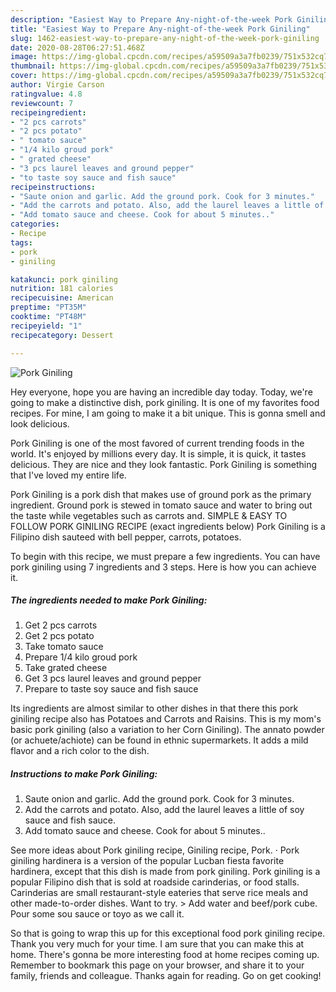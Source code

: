 ```yaml
---
description: "Easiest Way to Prepare Any-night-of-the-week Pork Giniling"
title: "Easiest Way to Prepare Any-night-of-the-week Pork Giniling"
slug: 1462-easiest-way-to-prepare-any-night-of-the-week-pork-giniling
date: 2020-08-28T06:27:51.468Z
image: https://img-global.cpcdn.com/recipes/a59509a3a7fb0239/751x532cq70/pork-giniling-recipe-main-photo.jpg
thumbnail: https://img-global.cpcdn.com/recipes/a59509a3a7fb0239/751x532cq70/pork-giniling-recipe-main-photo.jpg
cover: https://img-global.cpcdn.com/recipes/a59509a3a7fb0239/751x532cq70/pork-giniling-recipe-main-photo.jpg
author: Virgie Carson
ratingvalue: 4.8
reviewcount: 7
recipeingredient:
- "2 pcs carrots"
- "2 pcs potato"
- " tomato sauce"
- "1/4 kilo groud pork"
- " grated cheese"
- "3 pcs laurel leaves and ground pepper"
- "to taste soy sauce and fish sauce"
recipeinstructions:
- "Saute onion and garlic. Add the ground pork. Cook for 3 minutes."
- "Add the carrots and potato. Also, add the laurel leaves a little of soy sauce and fish sauce."
- "Add tomato sauce and cheese. Cook for about 5 minutes.."
categories:
- Recipe
tags:
- pork
- giniling

katakunci: pork giniling 
nutrition: 181 calories
recipecuisine: American
preptime: "PT35M"
cooktime: "PT48M"
recipeyield: "1"
recipecategory: Dessert

---
```



![Pork Giniling](https://img-global.cpcdn.com/recipes/a59509a3a7fb0239/751x532cq70/pork-giniling-recipe-main-photo.jpg)

Hey everyone, hope you are having an incredible day today. Today, we're going to make a distinctive dish, pork giniling. It is one of my favorites food recipes. For mine, I am going to make it a bit unique. This is gonna smell and look delicious.

Pork Giniling is one of the most favored of current trending foods in the world. It's enjoyed by millions every day. It is simple, it is quick, it tastes delicious. They are nice and they look fantastic. Pork Giniling is something that I've loved my entire life.

Pork Giniling is a pork dish that makes use of ground pork as the primary ingredient. Ground pork is stewed in tomato sauce and water to bring out the taste while vegetables such as carrots and. SIMPLE &amp; EASY TO FOLLOW PORK GINILING RECIPE (exact ingredients below) Pork Giniling is a Filipino dish sauteed with bell pepper, carrots, potatoes.


To begin with this recipe, we must prepare a few ingredients. You can have pork giniling using 7 ingredients and 3 steps. Here is how you can achieve it.

<!--inarticleads1-->

##### The ingredients needed to make Pork Giniling:

1. Get 2 pcs carrots
1. Get 2 pcs potato
1. Take  tomato sauce
1. Prepare 1/4 kilo groud pork
1. Take  grated cheese
1. Get 3 pcs laurel leaves and ground pepper
1. Prepare to taste soy sauce and fish sauce


Its ingredients are almost similar to other dishes in that there this pork giniling recipe also has Potatoes and Carrots and Raisins. This is my mom&#39;s basic pork giniling (also a variation to her Corn Giniling). The annato powder (or achuete/achiote) can be found in ethnic supermarkets. It adds a mild flavor and a rich color to the dish. 

<!--inarticleads2-->

##### Instructions to make Pork Giniling:

1. Saute onion and garlic. Add the ground pork. Cook for 3 minutes.
1. Add the carrots and potato. Also, add the laurel leaves a little of soy sauce and fish sauce.
1. Add tomato sauce and cheese. Cook for about 5 minutes..


See more ideas about Pork giniling recipe, Giniling recipe, Pork. · Pork giniling hardinera is a version of the popular Lucban fiesta favorite hardinera, except that this dish is made from pork giniling. Pork giniling is a popular Filipino dish that is sold at roadside carinderias, or food stalls. Carinderias are small restaurant-style eateries that serve rice meals and other made-to-order dishes. Want to try. &gt; Add water and beef/pork cube. Pour some sou sauce or toyo as we call it. 

So that is going to wrap this up for this exceptional food pork giniling recipe. Thank you very much for your time. I am sure that you can make this at home. There's gonna be more interesting food at home recipes coming up. Remember to bookmark this page on your browser, and share it to your family, friends and colleague. Thanks again for reading. Go on get cooking!
